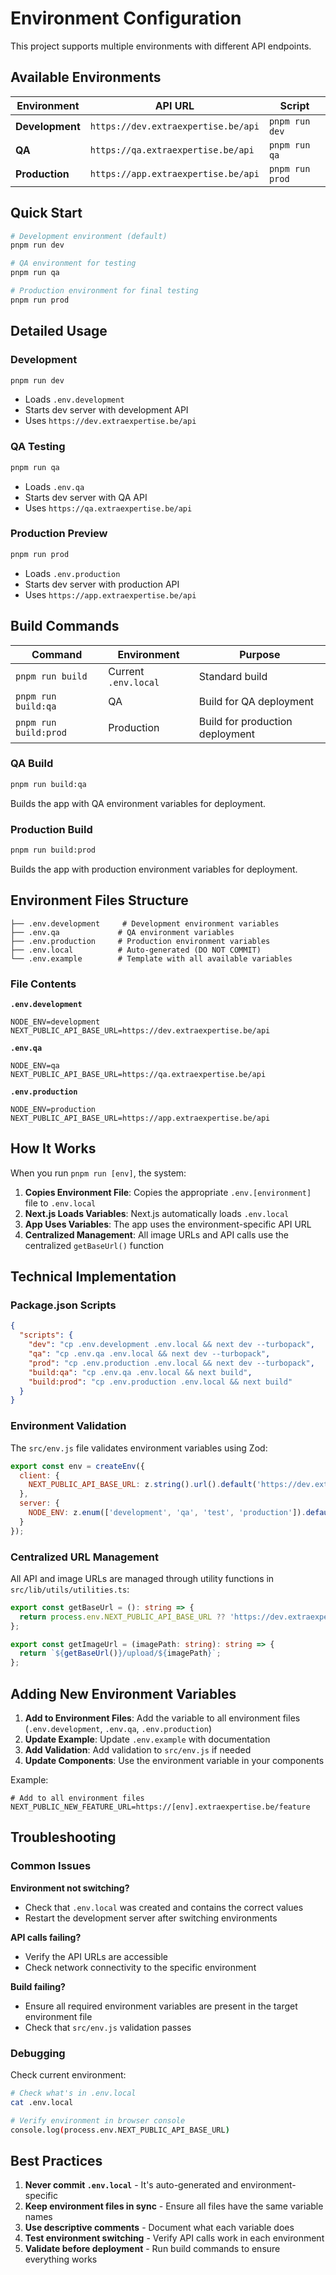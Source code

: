 # Environment Configuration

This project supports multiple environments with different API endpoints.

## Available Environments

| Environment     | API URL                             | Script          |
| --------------- | ----------------------------------- | --------------- |
| **Development** | `https://dev.extraexpertise.be/api` | `pnpm run dev`  |
| **QA**          | `https://qa.extraexpertise.be/api`  | `pnpm run qa`   |
| **Production**  | `https://app.extraexpertise.be/api` | `pnpm run prod` |

## Quick Start

```bash
# Development environment (default)
pnpm run dev

# QA environment for testing
pnpm run qa

# Production environment for final testing
pnpm run prod
```

## Detailed Usage

### Development

```bash
pnpm run dev
```

- Loads `.env.development`
- Starts dev server with development API
- Uses `https://dev.extraexpertise.be/api`

### QA Testing

```bash
pnpm run qa
```

- Loads `.env.qa`
- Starts dev server with QA API
- Uses `https://qa.extraexpertise.be/api`

### Production Preview

```bash
pnpm run prod
```

- Loads `.env.production`
- Starts dev server with production API
- Uses `https://app.extraexpertise.be/api`

## Build Commands

| Command               | Environment          | Purpose                         |
| --------------------- | -------------------- | ------------------------------- |
| `pnpm run build`      | Current `.env.local` | Standard build                  |
| `pnpm run build:qa`   | QA                   | Build for QA deployment         |
| `pnpm run build:prod` | Production           | Build for production deployment |

### QA Build

```bash
pnpm run build:qa
```

Builds the app with QA environment variables for deployment.

### Production Build

```bash
pnpm run build:prod
```

Builds the app with production environment variables for deployment.

## Environment Files Structure

```
├── .env.development     # Development environment variables
├── .env.qa             # QA environment variables
├── .env.production     # Production environment variables
├── .env.local          # Auto-generated (DO NOT COMMIT)
└── .env.example        # Template with all available variables
```

### File Contents

**`.env.development`**

```env
NODE_ENV=development
NEXT_PUBLIC_API_BASE_URL=https://dev.extraexpertise.be/api
```

**`.env.qa`**

```env
NODE_ENV=qa
NEXT_PUBLIC_API_BASE_URL=https://qa.extraexpertise.be/api
```

**`.env.production`**

```env
NODE_ENV=production
NEXT_PUBLIC_API_BASE_URL=https://app.extraexpertise.be/api
```

## How It Works

When you run `pnpm run [env]`, the system:

1. **Copies Environment File**: Copies the appropriate `.env.[environment]` file to `.env.local`
2. **Next.js Loads Variables**: Next.js automatically loads `.env.local`
3. **App Uses Variables**: The app uses the environment-specific API URL
4. **Centralized Management**: All image URLs and API calls use the centralized `getBaseUrl()` function

## Technical Implementation

### Package.json Scripts

```json
{
  "scripts": {
    "dev": "cp .env.development .env.local && next dev --turbopack",
    "qa": "cp .env.qa .env.local && next dev --turbopack",
    "prod": "cp .env.production .env.local && next dev --turbopack",
    "build:qa": "cp .env.qa .env.local && next build",
    "build:prod": "cp .env.production .env.local && next build"
  }
}
```

### Environment Validation

The `src/env.js` file validates environment variables using Zod:

```javascript
export const env = createEnv({
  client: {
    NEXT_PUBLIC_API_BASE_URL: z.string().url().default('https://dev.extraexpertise.be/api')
  },
  server: {
    NODE_ENV: z.enum(['development', 'qa', 'test', 'production']).default('development')
  }
});
```

### Centralized URL Management

All API and image URLs are managed through utility functions in `src/lib/utils/utilities.ts`:

```typescript
export const getBaseUrl = (): string => {
  return process.env.NEXT_PUBLIC_API_BASE_URL ?? 'https://dev.extraexpertise.be/api';
};

export const getImageUrl = (imagePath: string): string => {
  return `${getBaseUrl()}/upload/${imagePath}`;
};
```

## Adding New Environment Variables

1. **Add to Environment Files**: Add the variable to all environment files (`.env.development`, `.env.qa`, `.env.production`)
2. **Update Example**: Update `.env.example` with documentation
3. **Add Validation**: Add validation to `src/env.js` if needed
4. **Update Components**: Use the environment variable in your components

Example:

```env
# Add to all environment files
NEXT_PUBLIC_NEW_FEATURE_URL=https://[env].extraexpertise.be/feature
```

## Troubleshooting

### Common Issues

**Environment not switching?**

- Check that `.env.local` was created and contains the correct values
- Restart the development server after switching environments

**API calls failing?**

- Verify the API URLs are accessible
- Check network connectivity to the specific environment

**Build failing?**

- Ensure all required environment variables are present in the target environment file
- Check that `src/env.js` validation passes

### Debugging

Check current environment:

```bash
# Check what's in .env.local
cat .env.local

# Verify environment in browser console
console.log(process.env.NEXT_PUBLIC_API_BASE_URL)
```

## Best Practices

1. **Never commit `.env.local`** - It's auto-generated and environment-specific
2. **Keep environment files in sync** - Ensure all files have the same variable names
3. **Use descriptive comments** - Document what each variable does
4. **Test environment switching** - Verify API calls work in each environment
5. **Validate before deployment** - Run build commands to ensure everything works
